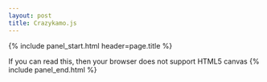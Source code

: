 ```yaml
---
layout: post
title: Crazykamo.js
---
```


{% include panel_start.html header=page.title %}
<script type="text/javascript" src="/data/crazykamo.js/crazykamo.js"></script>
<canvas id="stdscr" width="200" height="200" tabindex="1">
  If you can read this, then your browser does not support HTML5 canvas
</canvas>
<script>
  initMain("stdscr", "/data/crazykamo.js/kamo.png");
</script>
{% include panel_end.html %}

